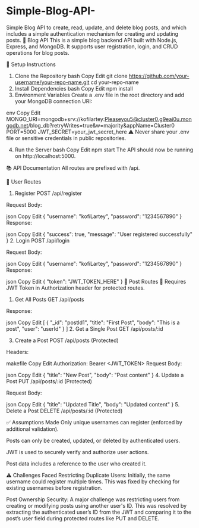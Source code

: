 # Simple-Blog-API-
Simple Blog API to create,  read, update, and delete blog posts, and which includes a simple authentication mechanism for creating and  updating posts. 
📝 Blog API
This is a simple blog backend API built with Node.js, Express, and MongoDB. It supports user registration, login, and CRUD operations for blog posts.

🚀 Setup Instructions
1. Clone the Repository
bash
Copy
Edit
git clone https://github.com/your-username/your-repo-name.git
cd your-repo-name
2. Install Dependencies
bash
Copy
Edit
npm install
3. Environment Variables
Create a .env file in the root directory and add your MongoDB connection URI:

env
Copy
Edit
MONGO_URI=mongodb+srv://kofilartey:Pleaseyou5@cluster0.g9eai0u.mongodb.net/blog_db?retryWrites=true&w=majority&appName=Cluster0
PORT=5000
JWT_SECRET=your_jwt_secret_here
⚠️ Never share your .env file or sensitive credentials in public repositories.

4. Run the Server
bash
Copy
Edit
npm start
The API should now be running on http://localhost:5000.

📚 API Documentation
All routes are prefixed with /api.

🔐 User Routes
1. Register
POST /api/register

Request Body:

json
Copy
Edit
{
  "username": "kofiLartey",
  "password": "1234567890"
}
Response:

json
Copy
Edit
{
  "success": true,
  "message": "User registered successfully"
}
2. Login
POST /api/login

Request Body:

json
Copy
Edit
{
  "username": "kofiLartey",
  "password": "1234567890"
}
Response:

json
Copy
Edit
{
  "token": "JWT_TOKEN_HERE"
}
📝 Post Routes
🔐 Requires JWT Token in Authorization header for protected routes.

1. Get All Posts
GET /api/posts

Response:

json
Copy
Edit
[
  {
    "_id": "postId1",
    "title": "First Post",
    "body": "This is a post",
    "user": "userId"
  }
]
2. Get a Single Post
GET /api/posts/:id

3. Create a Post
POST /api/posts
(Protected)

Headers:

makefile
Copy
Edit
Authorization: Bearer <JWT_TOKEN>
Request Body:

json
Copy
Edit
{
  "title": "New Post",
  "body": "Post content"
}
4. Update a Post
PUT /api/posts/:id
(Protected)

Request Body:

json
Copy
Edit
{
  "title": "Updated Title",
  "body": "Updated content"
}
5. Delete a Post
DELETE /api/posts/:id
(Protected)

✅ Assumptions Made
Only unique usernames can register (enforced by additional validation).

Posts can only be created, updated, or deleted by authenticated users.

JWT is used to securely verify and authorize user actions.

Post data includes a reference to the user who created it.

⚠️ Challenges Faced
Restricting Duplicate Users:
Initially, the same username could register multiple times. This was fixed by checking for existing usernames before registration.

Post Ownership Security:
A major challenge was restricting users from creating or modifying posts using another user's ID. This was resolved by extracting the authenticated user’s ID from the JWT and comparing it to the post’s user field during protected routes like PUT and DELETE.
